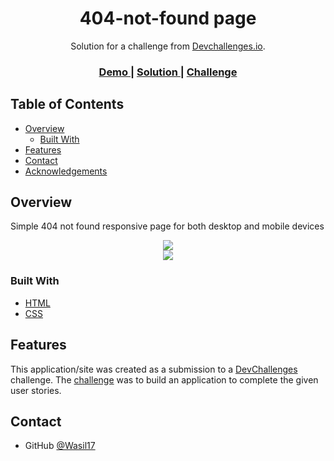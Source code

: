 <!-- Please update value in the {}  -->

<h1 align="center">404-not-found page</h1>

<div align="center">
   Solution for a challenge from  <a href="http://devchallenges.io" target="_blank">Devchallenges.io</a>.
</div>

<div align="center">
  <h3>
    <a href="https://{your-demo-link.your-domain}">
      Demo
    </a>
    <span> | </span>
    <a href="https://{your-url-to-the-solution}">
      Solution
    </a>
    <span> | </span>
    <a href="https://devchallenges.io/challenges/wBunSb7FPrIepJZAg0sY">
      Challenge
    </a>
  </h3>
</div>

<!-- TABLE OF CONTENTS -->

## Table of Contents

- [Overview](#overview)
  - [Built With](#built-with)
- [Features](#features)
- [Contact](#contact)
- [Acknowledgements](#acknowledgements)

<!-- OVERVIEW -->

## Overview

Simple 404 not found responsive page for both desktop and mobile devices

<div align="center">
  <img src="https://user-images.githubusercontent.com/71132144/108602607-1be83b80-73a3-11eb-9769-15bfe8c86fa0.png" />
</div>

<div align="center">
<img src="https://user-images.githubusercontent.com/71132144/108602629-43d79f00-73a3-11eb-8588-3a96870b5d8f.png" />
</div>



### Built With

<!-- This section should list any major frameworks that you built your project using. Here are a few examples.-->

- [HTML](https://devdocs.io/html/)
- [CSS](https://devdocs.io/css/)


## Features

<!-- List the features of your application or follow the template. Don't share the figma file here :) -->

This application/site was created as a submission to a [DevChallenges](https://devchallenges.io/challenges) challenge. The [challenge](https://devchallenges.io/challenges/wBunSb7FPrIepJZAg0sY) was to build an application to complete the given user stories.


## Contact

- GitHub [@Wasil17](https://{github.com/Wasil17})

